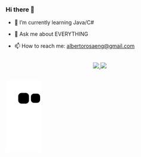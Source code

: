 ### Hi there 👋


- 🌱 I’m currently learning Java/C#
- 💬 Ask me about EVERYTHING
- 📫 How to reach me: albertorosaeng@gmail.com
 
   ##
   
<div align="center">
  <a href="https://github.com/DarkGuerreiro">
  <img height="180em" src="https://github-readme-stats.vercel.app/api?username=DarkGuerreiro&show_icons=true&theme=dracula&include_all_commits=true&count_private=true"/>
  <img height="180em" src="https://github-readme-stats.vercel.app/api/top-langs/?username=DarkGuerreiro&layout=compact&langs_count=7&theme=dracula"/>
</div>
  
  ##
 
![Snake animation](https://github.com/DarkGuerreiro/DarkGuerreiro/blob/output/github-contribution-grid-snake.svg)
